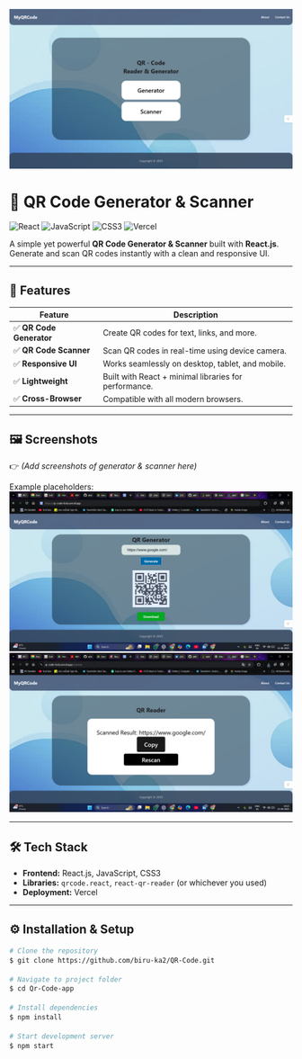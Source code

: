 ![Banner](./src/assets/banner.png)

# 📱 QR Code Generator & Scanner

![React](https://img.shields.io/badge/React-20232A?logo=react&logoColor=61DAFB)
![JavaScript](https://img.shields.io/badge/JavaScript-F7DF1E?logo=javascript&logoColor=black)
![CSS3](https://img.shields.io/badge/CSS3-1572B6?logo=css3&logoColor=white)
![Vercel](https://img.shields.io/badge/Deployed%20on-Vercel-000000?logo=vercel&logoColor=white)

A simple yet powerful **QR Code Generator & Scanner** built with **React.js**.  
Generate and scan QR codes instantly with a clean and responsive UI.  



---

## 🚀 Features

| Feature | Description |
|---------|-------------|
| ✅ **QR Code Generator** | Create QR codes for text, links, and more. |
| ✅ **QR Code Scanner** | Scan QR codes in real-time using device camera. |
| ✅ **Responsive UI** | Works seamlessly on desktop, tablet, and mobile. |
| ✅ **Lightweight** | Built with React + minimal libraries for performance. |
| ✅ **Cross-Browser** | Compatible with all modern browsers. |

---

## 🖼️ Screenshots

👉 *(Add screenshots of generator & scanner here)*  

Example placeholders:  
![QR Code Generator Screenshot](./src/assets/example_genrator.png)  
![QR Code Scanner Screenshot](./src/assets/example_reader.png)  

---

## 🛠️ Tech Stack

- **Frontend:** React.js, JavaScript, CSS3  
- **Libraries:** `qrcode.react`, `react-qr-reader` (or whichever you used)  
- **Deployment:** Vercel  

---

## ⚙️ Installation & Setup

```bash
# Clone the repository
$ git clone https://github.com/biru-ka2/QR-Code.git

# Navigate to project folder
$ cd Qr-Code-app

# Install dependencies
$ npm install

# Start development server
$ npm start

